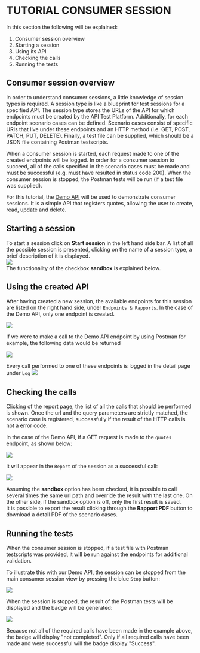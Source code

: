 # TUTORIAL CONSUMER SESSION

In this section the following will be explained:
1. Consumer session overview
2. Starting a session
3. Using its API
4. Checking the calls
5. Running the tests

## Consumer session overview
In order to understand consumer sessions, a little knowledge of session types is required. A session type is like a blueprint for test sessions for a specified API. The session type stores the URLs of the API for which endpoints must be created by the API Test Platform. Additionally, for each endpoint scenario cases can be defined. Scenario cases consist of specific URIs that live under these endpoints and an HTTP method (i.e. GET, POST, PATCH, PUT, DELETE). Finally, a test file can be supplied, which should be a JSON
file containing Postman testscripts.

When a consumer session is started, each request made to one of the created endpoints will be logged. In order for a consumer session to succeed, all of the calls specified in the scenario cases must be made and must be successful (e.g. must have resulted in status code 200). When the consumer session is stopped, the Postman tests will be run (if a test file was supplied).

For this tutorial, the [Demo API](https://demo.api-test.nl/api/v2/schema/) will be used to demonstrate consumer sessions. It is a simple API that registers quotes, allowing the user to create, read, update and delete.

## Starting a session
To start a session click on **Start session** in the left hand side bar. 
A list of all the possible session is presented, clicking on the name of a session type, a brief description of it is displayed.  
![](https://raw.githubusercontent.com/VNG-Realisatie/api-testvoorziening/master/tutorials/images/start_testrun.png)   
The functionality of the checkbox **sandbox** is explained below.

## Using the created API
After having created a new session, the available endpoints for this session are listed on the right hand side, under `Endpoints & Rapports`. In the case of the Demo API, only one endpoint is created.

![](https://raw.githubusercontent.com/VNG-Realisatie/api-testvoorziening/master/tutorials/images/endpoints.png) 

If we were to make a call to the Demo API endpoint by using Postman for example, the following data would be returned

![](https://raw.githubusercontent.com/VNG-Realisatie/api-testvoorziening/master/tutorials/images/postman_request1.png)

Every call performed to one of these endpoints is logged in the detail page under `Log`
![](https://raw.githubusercontent.com/VNG-Realisatie/api-testvoorziening/master/tutorials/images/consumers_log.png)

## Checking the calls
Clicking of the report page, the list of all the calls that should be performed is shown. Once the url and the query parameters are strictly matched, the scenario case is registered, successfully if the result of the HTTP calls is not a error code.

In the case of the Demo API, if a GET request is made to the `quotes` endpoint, as shown below:

![](https://raw.githubusercontent.com/VNG-Realisatie/api-testvoorziening/master/tutorials/images/postman_request2.png)

It will appear in the `Report` of the session as a successful call:

![](https://raw.githubusercontent.com/VNG-Realisatie/api-testvoorziening/master/tutorials/images/consumers_report.png)

Assuming the **sandbox** option has been checked, it is possible to call several times the same url path and override the result with the last one. On the other side, if the sandbox option is off, only the first result is saved.  
It is possible to export the result clicking through the **Rapport PDF** button to download a detail PDF of the scenario cases.  

## Running the tests
When the consumer session is stopped, if a test file with Postman testscripts was provided, it will be run against the endpoints for additional validation.

To illustrate this with our Demo API, the session can be stopped from the main consumer session view by pressing the blue `Stop` button:

![](https://raw.githubusercontent.com/VNG-Realisatie/api-testvoorziening/master/tutorials/images/stop_session.png)

When the session is stopped, the result of the Postman tests will be displayed and the badge will be generated:

![](https://raw.githubusercontent.com/VNG-Realisatie/api-testvoorziening/master/tutorials/images/session_result.png)

Because not all of the required calls have been made in the example above, the badge will display "not completed". Only if all required calls have been made and were successful will the badge display "Success".